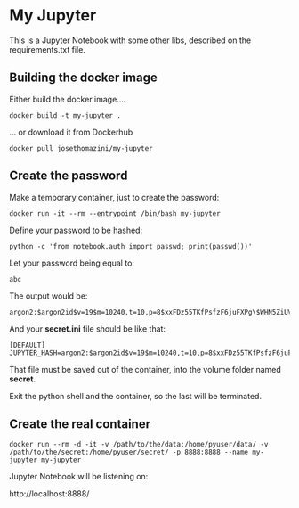 # My Jupyter

This is a Jupyter Notebook with some other libs, described on the requirements.txt file.

## Building the docker image

Either build the docker image....

```
docker build -t my-jupyter .
```

... or download it from Dockerhub

```
docker pull josethomazini/my-jupyter
```

## Create the password

Make a temporary container, just to create the password:

```
docker run -it --rm --entrypoint /bin/bash my-jupyter
```

Define your password to be hashed:

```
python -c 'from notebook.auth import passwd; print(passwd())'
```

Let your password being equal to:

```
abc
```

The output would be:

```
argon2:$argon2id$v=19$m=10240,t=10,p=8$xxFDz55TKfPsfzF6juFXPg\$WHN5ZiUVw7xj2doX9RS/IA
```

And your **secret.ini** file should be like that:

```
[DEFAULT]
JUPYTER_HASH=argon2:$argon2id$v=19$m=10240,t=10,p=8$xxFDz55TKfPsfzF6juFXPg\$WHN5ZiUVw7xj2doX9RS/IA
```

That file must be saved out of the container, into the volume folder named **secret**.

Exit the python shell and the container, so the last will be terminated.

## Create the real container

```
docker run --rm -d -it -v /path/to/the/data:/home/pyuser/data/ -v /path/to/the/secret:/home/pyuser/secret/ -p 8888:8888 --name my-jupyter my-jupyter
```

Jupyter Notebook will be listening on:

http://localhost:8888/
